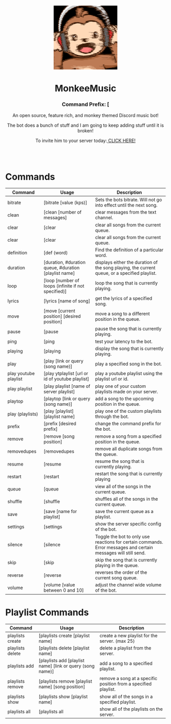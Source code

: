 <p align="center">
    <img src="monk.png" alt="Monkey Picture" width="200" height="200">
  </a>
</p>

<h1 align="center">MonkeeMusic</h1>
<h3 align="center">Command Prefix: [</h3>
<p align="center">An open source, feature rich, and monkey themed Discord music bot!</p>
<p align="center">The bot does a bunch of stuff and I am going to keep adding stuff until it is broken!</p>
<p align="center">To invite him to your server today:<a href="https://discord.com/api/oauth2/authorize?client_id=786887384620859392&permissions=8&scope=bot"> CLICK HERE!</a> </p>
<br>
<br>

# Commands

| Command | Usage | Description |
| ------- | ---------- | ----------- |
| bitrate | \[bitrate [value (kps)] | Sets the bots bitrate. Will not go into effect until the next song. |
| clean | \[clean [number of messages] | clear messages from the text channel. |
| clear | \[clear | clear all songs from the current queue. |
| clear | \[clear | clear all songs from the current queue. |
| definition | \[def (word) | Find the definition of a particular word. |
| duration | \[duration, #duration queue, #duration [playlist name] | displays either the duration of the song playing, the current queue, or a specified playlist. |
| loop | \[loop [number of loops (infinite if not specified)] | loop the song that is currently playing. |
| lyrics | \[lyrics [name of song] | get the lyrics of a specified song. |
| move | \[move [current position] [desired position] | move a song to a different position in the queue. |
| pause | \[pause | pause the song that is currently playing. |
| ping | \[ping | test your latency to the bot. |
| playing | \[playing | display the song that is currently playing. |
| play | \[play [link or query (song name)] | play a specified song in the bot. |
| play youtube playlist | \[play ytplaylist [url or id of youtube playlist] | play a youtube playlist using the playlist url or id. |
| play playlist | \[play playlist [name of server playlist] | play one of your custom playlists made on your server. |
| playtop | \[playtop [link or query (song name)] | add a song to the upcoming position in the queue. |
| play (playlists) | \[play [playlist] [playlist name] | play one of the custom playlists through the bot. |
| prefix | \[prefix [desired prefix] | change the command prefix for the bot. |
| remove | \[remove [song position] | remove a song from a specified position in the queue. |
| removedupes | \[removedupes | remove all duplicate songs from the queue. |
| resume | \[resume | resume the song that is currently playing. |
| restart | \[restart | restart the song that is currently playing |
| queue | \[queue | view all of the songs in the current queue. |
| shuffle | \[shuffle | shuffles all of the songs in the current queue. |
| save | \[save [name for playlist] | save the current queue as a playlist. |
| settings | \[settings | show the server specific config of the bot. |
| silence | \[silence | Toggle the bot to only use reactions for certain commands. Error messages and certain messages will still send. |
| skip | \[skip | skip the song that is currently playing in the queue. |
| reverse | \[reverse | reverses the order of the current song queue. |
| volume | \[volume [value between 0 and 10] | adjust the channel wide volume of the bot. |

# Playlist Commands

| Command | Usage | Description |
| ------- | ---------- | ----------- |
| playlists create | \[playlists create [playlist name] | create a new playlist for the server. (max 25) |
| playlists delete | \[playlists delete [playlist name] | delete a playlist from the server. |
| playlists add | \[playlists add [playlist name] [link or query (song name)] | add a song to a specified playlist. |
| playlists remove | \[playlists remove [playlist name] [song position] | remove a song at a specific position from a specified playlist. |
| playlists show | \[playlists show [playlist name] | show all of the songs in a specified playlist. |
| playlists all | \[playlists all | show all of the playlists on the server. |
